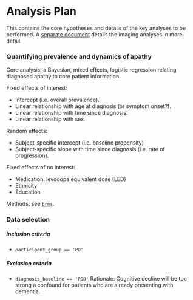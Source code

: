 # Analysis Plan

This contains the core hypotheses and details of the key analyses to be
performed. A [separate document](Imaging/AnalysisPlan.md) details the imaging
analyses in more detail.

### Quantifying prevalence and dynamics of apathy

Core analysis: a Bayesian, mixed effects, logistic regression relating
diagnosed apathy to core patient information.

Fixed effects of interest:
 + Intercept (i.e. overall prevalence).
 + Linear relationship with age at diagnosis (or symptom onset?).
 + Linear relationship with time since diagnosis.
 + Linear relationship with sex.

Random effects:
 + Subject-specific intercept (i.e. baseline propensity)
 + Subject-specific slope with time since diagnosis (i.e. rate of progression).

Fixed effects of no interest:
 + Medication: levodopa equivalent dose (LED)
 + Ethnicity
 + Education

Methods: see [`brms`](https://github.com/paul-buerkner/brms).


### Data selection

##### Inclusion criteria

 + `participant_group == 'PD'`

##### Exclusion criteria

 + `diagnosis_baseline == 'PDD'`
   Rationale: Cognitive decline will be too strong a confound for patients who
   are already presenting with dementia.

